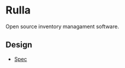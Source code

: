 # Rulla

Open source inventory managament software.

## Design

* [Spec](https://github.com/tryrulla/rulla/wiki/Spec)
